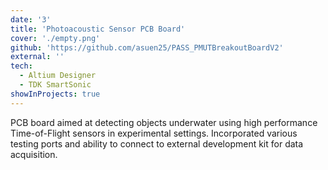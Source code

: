 ```yaml
---
date: '3'
title: 'Photoacoustic Sensor PCB Board'
cover: './empty.png'
github: 'https://github.com/asuen25/PASS_PMUTBreakoutBoardV2'
external: ''
tech:
  - Altium Designer
  - TDK SmartSonic
showInProjects: true
---
```


PCB board aimed at detecting objects underwater using high performance Time-of-Flight sensors in experimental settings. Incorporated various testing ports and ability to connect to external
development kit for data acquisition.  
